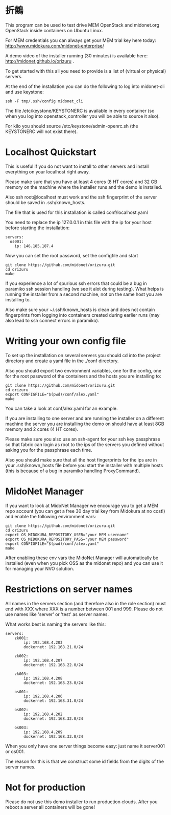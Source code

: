 折鶴
====

This program can be used to test drive MEM OpenStack and midonet.org OpenStack inside containers on Ubuntu Linux.

For MEM credentials you can always get your MEM trial key here today: http://www.midokura.com/midonet-enterprise/

A demo video of the installer running (30 minutes) is available here: http://midonet.github.io/orizuru .

To get started with this all you need to provide is a list of (virtual or physical) servers.

At the end of the installation you can do the following to log into midonet-cli and use keystone:
```
ssh -F tmp/.ssh/config midonet_cli
```
The file /etc/keystone/KEYSTONERC is available in every container (so when you log into openstack_controller you will be able to source it also).

For kilo you should source /etc/keystone/admin-openrc.sh (the KEYSTONERC will not exist there).

Localhost Quickstart
====================
This is useful if you do not want to install to other servers and install everything on your localhost right away.

Please make sure that you have at least 4 cores (8 HT cores) and 32 GB memory on the machine where the installer runs and the demo is installed.

Also ssh root@localhost must work and the ssh fingerprint of the server should be saved in .ssh/known_hosts.

The file that is used for this installation is called conf/localhost.yaml

You need to replace the ip 127.0.0.1 in this file with the ip for your host before starting the installation:
```
servers:
  os001:
    ip: 146.185.187.4
```

Now you can set the root password, set the configfile and start
```
git clone https://github.com/midonet/orizuru.git
cd orizuru
make
```

If you experience a lot of spurious ssh errors that could be a bug in paramiko ssh session handling (we see it alot during testing).
What helps is running the installer from a second machine, not on the same host you are installing to.

Also make sure your ~/.ssh/known_hosts is clean and does not contain fingerprints from logging into containers created during earlier runs (may also lead to ssh connect errors in paramiko).

Writing your own config file
============================
To set up the installation on several servers you should cd into the project directory and create a yaml file in the ./conf directory.

Also you should export two environment variables, one for the config, one for the root password of the containers and the hosts you are installing to:
```
git clone https://github.com/midonet/orizuru.git
cd orizuru
export CONFIGFILE="$(pwd)/conf/alex.yaml"
make
```

You can take a look at conf/alex.yaml for an example.

If you are installing to one server and are running the installer on a different machine the server you are installing the demo on should have at least 8GB memory and 2 cores (4 HT cores).

Please make sure you also use an ssh-agent for your ssh key passphrase so that fabric can login as root to the ips of the servers you defined without asking you for the passphrase each time.

Also you should make sure that all the host fingerprints for the ips are in your .ssh/known_hosts file before you start the installer with multiple hosts (this is because of a bug in paramiko handling ProxyCommand).

MidoNet Manager
===============
If you want to look at MidoNet Manager we encourage you to get a MEM repo account (you can get a free 30 day trial key from Midokura at no cost!) and enable the following environment vars:
```
git clone https://github.com/midonet/orizuru.git
cd orizuru
export OS_MIDOKURA_REPOSITORY_USER="your MEM username"
export OS_MIDOKURA_REPOSITORY_PASS="your MEM password"
export CONFIGFILE="$(pwd)/conf/alex.yaml"
make
```

After enabling these env vars the MidoNet Manager will automatically be installed (even when you pick OSS as the midonet repo) and you can use it for managing your NVO solution.

Restrictions on server names
============================
All names in the servers section (and therefore also in the role section) must end with XXX where XXX is a number between 001 and 999.
Please do not use names like 'server' or 'test' as server names.

What works best is naming the servers like this:
```
servers:
    zk001:
        ip: 192.168.4.203
        dockernet: 192.168.21.0/24

    zk002:
        ip: 192.168.4.207
        dockernet: 192.168.22.0/24

    zk003:
        ip: 192.168.4.208
        dockernet: 192.168.23.0/24

    os001:
        ip: 192.168.4.206
        dockernet: 192.168.31.0/24

    os002:
        ip: 192.168.4.202
        dockernet: 192.168.32.0/24

    os003:
        ip: 192.168.4.209
        dockernet: 192.168.33.0/24

```

When you only have one server things become easy: just name it server001 or os001.

The reason for this is that we construct some id fields from the digits of the server names.

Not for production
==================

Please do not use this demo installer to run production clouds. After you reboot a server all containers will be gone!

